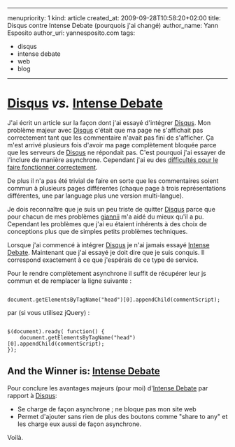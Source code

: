 ----- 
menupriority:   1
kind:           article
created_at:           2009-09-28T10:58:20+02:00
title: Disqus contre Intense Debate (pourquois j'ai changé)
author_name: Yann Esposito
author_uri: yannesposito.com
tags:
  - disqus
  - intense debate
  - web
  - blog

-----

# [Disqus](http://disqus.com/) *vs.* [Intense Debate](http://intensedebate.com/)

J'ai écrit un article sur la façon dont j'ai essayé d'intégrer [Disqus](http://disqus.com). Mon problème majeur avec [Disqus](http://disqus.com/) c'était que ma page ne s'affichait pas correctement tant que les commentaire n'avait pas fini de s'afficher. Ça m'est arrivé plusieurs fois d'avoir ma page complètement bloquée parce que les serveurs de [Disqus](http://disqus.com/) ne répondait pas.
C'est pourquoi j'ai essayer de l'inclure de manière asynchrone. Cependant j'ai eu des [difficultés pour le faire fonctionner correctement](/n3blog/fr/blog/11_Load_Disqus_Asynchronously/).

De plus il n'a pas été trivial de faire en sorte que les commentaires soient commun à plusieurs pages différentes (chaque page à trois représentations différentes, une par language plus une version multi-langue).

Je dois reconnaître que je suis un peu triste de quitter [Disqus](http://disqus.com) parce que pour chacun de mes problèmes [giannii](http://giannii.com)  m'a aidé du mieux qu'il a pu. Cependant les problèmes que j'ai eu étaient inhérents à des choix de conceptions plus que de simples petits problèmes techniques.

Lorsque j'ai commencé à intégrer [Disqus](http://disqus.com/) je n'ai jamais essayé [Intense Debate](http://intensedebate.com). Maintenant que j'ai essayé je doit dire que je suis conquis. Il correspond exactement à ce que j'espérais de ce type de service. 

Pour le rendre complètement asynchrone il suffit de récupérer leur js commun et de remplacer la ligne suivante :

<div>
<code class="javascript">
document.getElementsByTagName("head")[0].appendChild(commentScript);
</code>
</div>

par (si vous utilisez jQuery) : 
 
<div>
<code class="javascript">
$(document).ready( function() {
    document.getElementsByTagName("head")[0].appendChild(commentScript);
});
</code>
</div>

## And the Winner is: [Intense Debate](http://intensedebate.com/)

 Pour conclure les avantages majeurs (pour moi) d'[Intense Debate](http://intensedebate.com/) par rapport à [Disqus](http://disqus.com/): 

  - Se charge de façon asynchrone ; ne bloque pas mon site web
  - Permet d'ajouter sans rien de plus des boutons comme "share to any" et les charge eux aussi de façon asynchrone.

Voilà.
